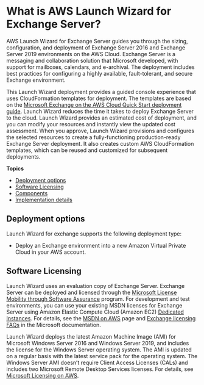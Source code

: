 # What is AWS Launch Wizard for Exchange Server?<a name="what-is-launch-wizard-exchange"></a>

AWS Launch Wizard for Exchange Server guides you through the sizing, configuration, and deployment of Exchange Server 2016 and Exchange Server 2019 environments on the AWS Cloud\. Exchange Server is a messaging and collaboration solution that Microsoft developed, with support for mailboxes, calendars, and e\-archival\. The deployment includes best practices for configuring a highly available, fault\-tolerant, and secure Exchange environment\.

This Launch Wizard deployment provides a guided console experience that uses CloudFormation templates for deployment\. The templates are based on the [Microsoft Exchange on the AWS Cloud Quick Start deployment guide](https://aws-quickstart.github.io/quickstart-microsoft-exchange/)\. Launch Wizard reduces the time it takes to deploy Exchange Server to the cloud\. Launch Wizard provides an estimated cost of deployment, and you can modify your resources and instantly view the updated cost assessment\. When you approve, Launch Wizard provisions and configures the selected resources to create a fully\-functioning production\-ready Exchange Server deployment\. It also creates custom AWS CloudFormation templates, which can be reused and customized for subsequent deployments\.

**Topics**
+ [Deployment options](#launch-wizard-exchange-deployments)
+ [Software Licensing](#launch-wizard-exchange-licensing)
+ [Components](launch-wizard-exchange-components.md)
+ [Implementation details](launch-wizard-exchange-details.md)

## Deployment options<a name="launch-wizard-exchange-deployments"></a>

Launch Wizard for exchange supports the following deployment type:
+ Deploy an Exchange environment into a new Amazon Virtual Private Cloud in your AWS account\.

## Software Licensing<a name="launch-wizard-exchange-licensing"></a>

Launch Wizard uses an evaluation copy of Exchange Server\. Exchange Server can be deployed and licensed through the [Microsoft License Mobility through Software Assurance](http://aws.amazon.com/windows/mslicensemobility/) program\. For development and test environments, you can use your existing MSDN licenses for Exchange Server using Amazon Elastic Compute Cloud \(Amazon EC2\) [Dedicated Instances](https://docs.aws.amazon.com/AWSEC2/latest/WindowsGuide/dedicated-instance.html)\. For details, see the [MSDN on AWS](http://aws.amazon.com/windows/msdn/) page and [Exchange licensing FAQs](https://www.microsoft.com/en-us/microsoft-365/exchange/microsoft-exchange-licensing-faq-email-for-business) in the Microsoft documentation\.

Launch Wizard deploys the latest Amazon Machine Image \(AMI\) for Microsoft Windows Server 2016 and Windows Server 2019, and includes the license for the Windows Server operating system\. The AMI is updated on a regular basis with the latest service pack for the operating system\. The Windows Server AMI doesn’t require Client Access Licenses \(CALs\) and includes two Microsoft Remote Desktop Services licenses\. For details, see [Microsoft Licensing on AWS](http://aws.amazon.com/windows/resources/licensing/)\.